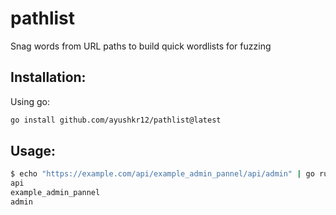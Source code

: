 # pathlist
Snag words from URL paths to build quick wordlists for fuzzing

## Installation:

Using go:

```sh
go install github.com/ayushkr12/pathlist@latest
```

## Usage:

```sh
$ echo "https://example.com/api/example_admin_pannel/api/admin" | go run main.go
api
example_admin_pannel
admin
```
